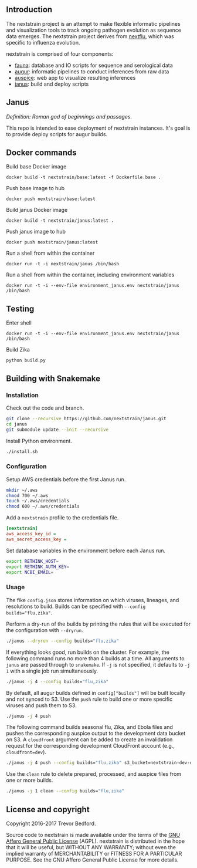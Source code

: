 ## Introduction

The nextstrain project is an attempt to make flexible informatic pipelines and visualization tools to track ongoing pathogen evolution as sequence data emerges. The nextstrain project derives from [nextflu](https://github.com/blab/nextflu), which was specific to influenza evolution.

nextstrain is comprised of four components:

* [fauna](https://github.com/nextstrain/fauna): database and IO scripts for sequence and serological data
* [augur](https://github.com/nextstrain/augur): informatic pipelines to conduct inferences from raw data
* [auspice](https://github.com/nextstrain/auspice): web app to visualize resulting inferences
* [janus](https://github.com/nextstrain/janus): build and deploy scripts

## Janus

*Definition: Roman god of beginnings and passages.*

This repo is intended to ease deployment of nextstrain instances. It's goal is to provide deploy scripts for augur builds.

## Docker commands

Build base Docker image

    docker build -t nextstrain/base:latest -f Dockerfile.base .

Push base image to hub

    docker push nextstrain/base:latest

Build janus Docker image

    docker build -t nextstrain/janus:latest .

Push janus image to hub

    docker push nextstrain/janus:latest

Run a shell from within the container

    docker run -t -i nextstrain/janus /bin/bash

Run a shell from within the container, including environment variables

    docker run -t -i --env-file environment_janus.env nextstrain/janus /bin/bash

## Testing

Enter shell

    docker run -t -i --env-file environment_janus.env nextstrain/janus /bin/bash

Build Zika

    python build.py

## Building with Snakemake

### Installation

Check out the code and branch.

```bash
git clone --recursive https://github.com/nextstrain/janus.git
cd janus
git submodule update --init --recursive
```

Install Python environment.

```bash
./install.sh
```

### Configuration

Setup AWS credentials before the first Janus run.

```bash
mkdir ~/.aws
chmod 700 ~/.aws
touch ~/.aws/credentials
chmod 600 ~/.aws/credentials
```

Add a `nextstrain` profile to the credentials file.

```ini
[nextstrain]
aws_access_key_id =
aws_secret_access_key =
```

Set database variables in the environment before each Janus run.

```bash
export RETHINK_HOST=
export RETHINK_AUTH_KEY=
export NCBI_EMAIL=
```

### Usage

The fike `config.json` stores information on which viruses, lineages, and resolutions to build. Builds can be specified with `--config builds="flu,zika"`.

Perform a dry-run of the builds by printing the rules that will be executed
for the configuration with `--dryrun`.

```bash
./janus --dryrun --config builds="flu,zika"
```

If everything looks good, run builds on the cluster. For example, the following
command runs no more than 4 builds at a time. All arguments to `janus` are
passed through to `snakemake`. If `-j` is not specified, it defaults to `-j 1` with a single job run simultaneously.

```bash
./janus -j 4 --config builds="flu,zika"
```

By default, all augur builds defined in `config["builds"]` will be built locally
and not synced to S3. Use the `push` rule to build one or more specific viruses
and push them to S3.

```bash
./janus -j 4 push
```

The following command builds seasonal flu, Zika, and Ebola files and pushes the
corresponding auspice output to the development data bucket on S3. A
`cloudfront` argument can be added to create an invalidation request for the
corresponding development CloudFront account (e.g., `cloudfront=dev`).

```bash
./janus -j 4 push --config builds="flu,zika" s3_bucket=nextstrain-dev-data
```

Use the `clean` rule to delete prepared, processed, and auspice files from one
or more builds.

```bash
./janus -j 1 clean --config builds="flu,zika"
```

## License and copyright

Copyright 2016-2017 Trevor Bedford.

Source code to nextstrain is made available under the terms of the [GNU Affero General Public License](LICENSE.txt) (AGPL). nextstrain is distributed in the hope that it will be useful, but WITHOUT ANY WARRANTY; without even the implied warranty of MERCHANTABILITY or FITNESS FOR A PARTICULAR PURPOSE.  See the GNU Affero General Public License for more details.
